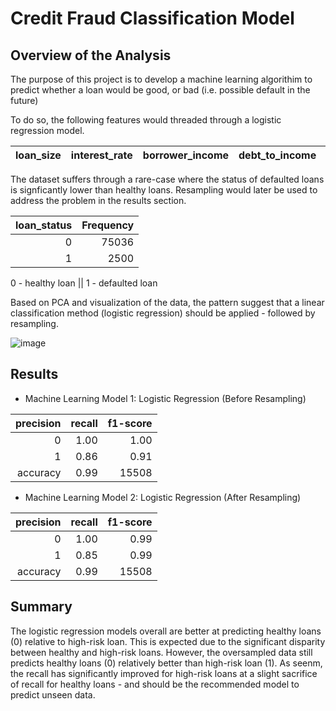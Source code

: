 # Credit Fraud Classification Model 


## Overview of the Analysis

The purpose of this project is to develop a machine learning algorithim to predict whether a loan would be good, or bad (i.e. possible default in the future)

To do so, the following features would threaded through a logistic regression model. 

| loan_size | interest_rate | borrower_income | debt_to_income | num_of_accounts | derogatory_marks | total_debt |
|----------:|--------------:|----------------:|---------------:|----------------:|-----------------:|-----------:|

The dataset suffers through a rare-case where the status of defaulted loans is signficantly lower than healthy loans. Resampling would later be used to address the problem in the results section. 

| loan_status | Frequency | 
|------------:|----------:|
|           0 |     75036 |  
|           1 |      2500 |  

0 - healthy loan || 
1 - defaulted loan 

Based on PCA and visualization of the data, the pattern suggest that a linear classification method (logistic regression) should be applied - followed by resampling. 

![image](https://user-images.githubusercontent.com/89043234/228358870-1075fd8c-2f9c-43e3-8cc8-c8e1749033e9.png)

## Results

* Machine Learning Model 1: Logistic Regression (Before Resampling)

| precision | recall | f1-score |
|----------:|-------:|---------:|
|         0 |   1.00 |     1.00 |
|         1 |   0.86 |     0.91 |
|  accuracy |   0.99 |    15508 |

* Machine Learning Model 2: Logistic Regression (After Resampling)

| precision | recall | f1-score |
|----------:|-------:|---------:|
|         0 |   1.00 |     0.99 |
|         1 |   0.85 |     0.99 |
|  accuracy |   0.99 |    15508 |


## Summary

The logistic regression models overall are better at predicting healthy loans (0) relative to high-risk loan. This is expected due to the significant disparity between healthy and high-risk loans. However, the oversampled data still predicts healthy loans (0) relatively better than high-risk loan (1). As seenm, the recall has significantly improved for high-risk loans at a slight sacrifice of recall for healthy loans - and should be the recommended model to predict unseen data. 
